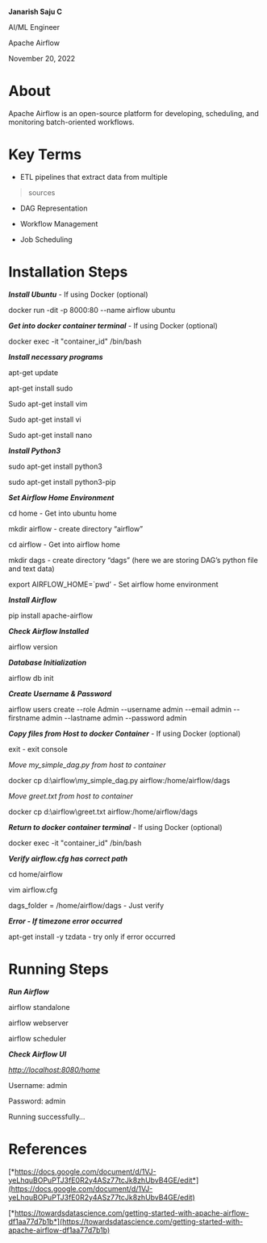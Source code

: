 **Janarish Saju C**

AI/ML Engineer

<span id="_6jynaot9cbnq" class="anchor"></span>Apache Airflow

<span id="_xr1uctwau2qt" class="anchor"></span>November 20, 2022

About
=====

Apache Airflow is an open-source platform for developing, scheduling,
and monitoring batch-oriented workflows.

Key Terms
=========

-   ETL pipelines that extract data from multiple

> sources

-   DAG Representation

-   Workflow Management

-   Job Scheduling

Installation Steps
==================

***Install Ubuntu*** - If using Docker (optional)

docker run -dit -p 8000:80 --name airflow ubuntu

***Get into docker container terminal*** - If using Docker (optional)

docker exec -it "container\_id" /bin/bash

***Install necessary programs***

apt-get update

apt-get install sudo

Sudo apt-get install vim

Sudo apt-get install vi

Sudo apt-get install nano

***Install Python3***

sudo apt-get install python3

sudo apt-get install python3-pip

***Set Airflow Home Environment***

cd home - Get into ubuntu home

mkdir airflow - create directory “airflow”

cd airflow - Get into airflow home

mkdir dags - create directory “dags” (here we are storing DAG’s python
file and text data)

export AIRFLOW\_HOME=\`pwd’ - Set airflow home environment

***Install Airflow***

pip install apache-airflow

***Check Airflow Installed***

airflow version

***Database Initialization***

airflow db init

***Create Username & Password***

airflow users create --role Admin --username admin --email admin
--firstname admin --lastname admin --password admin

***Copy files from Host to docker Container*** - If using Docker
(optional)

exit - exit console

*Move my\_simple\_dag.py from host to container*

docker cp d:\\airflow\\my\_simple\_dag.py airflow:/home/airflow/dags

*Move greet.txt from host to container*

docker cp d:\\airflow\\greet.txt airflow:/home/airflow/dags

***Return to docker container terminal*** - If using Docker (optional)

docker exec -it "container\_id" /bin/bash

***Verify airflow.cfg has correct path***

cd home/airflow

vim airflow.cfg

dags\_folder = /home/airflow/dags - Just verify

***Error - If timezone error occurred***

apt-get install -y tzdata - try only if error occurred

Running Steps
=============

***Run Airflow***

airflow standalone

airflow webserver

airflow scheduler

***Check Airflow UI***

[*http://localhost:8080/home*](http://localhost:8080/home)

Username: admin

Password: admin

Running successfully…

References
==========

[*https://docs.google.com/document/d/1VJ-yeLhquBOPuPTJ3fE0R2y4ASz77tcJk8zhUbvB4GE/edit*](https://docs.google.com/document/d/1VJ-yeLhquBOPuPTJ3fE0R2y4ASz77tcJk8zhUbvB4GE/edit)

[*https://towardsdatascience.com/getting-started-with-apache-airflow-df1aa77d7b1b*](https://towardsdatascience.com/getting-started-with-apache-airflow-df1aa77d7b1b)
